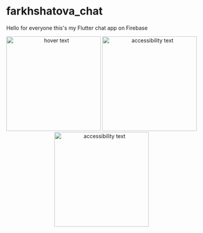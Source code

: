 # farkhshatova_chat

Hello for everyone this's my Flutter chat app on Firebase 


<p align="center">
  <img src="https://firebasestorage.googleapis.com/v0/b/farkhshatovachat.appspot.com/o/user_image%2Fshare%2FWhatsApp%20Image%202020-07-15%20at%2018.52.39(1).jpeg?alt=media&token=c0e4e21b-53fd-4c67-a95d-8386eff11a40" width="250" title="hover text">
  <img src="https://firebasestorage.googleapis.com/v0/b/farkhshatovachat.appspot.com/o/user_image%2Fshare%2FWhatsApp%20Image%202020-07-15%20at%2018.52.39(2).jpeg?alt=media&token=ce8c2a49-53ec-40e8-8c96-343c44c33490" width="250" alt="accessibility text">
  <img src="https://firebasestorage.googleapis.com/v0/b/farkhshatovachat.appspot.com/o/user_image%2Fshare%2FWhatsApp%20Image%202020-07-15%20at%2018.52.39.jpeg?alt=media&token=fbe56f55-b5d8-494f-9be7-2c2d0c2aa883" width="250" alt="accessibility text">
  
</p>

